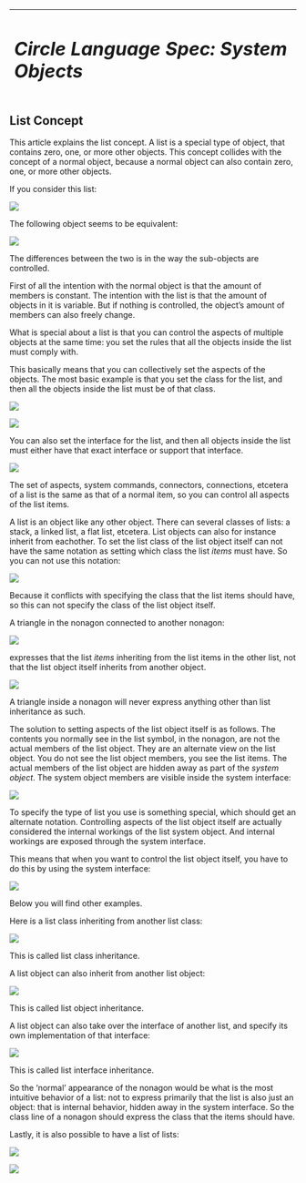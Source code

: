 ﻿|<h1>***Circle Language Spec: System Objects***</h1>|
| :- |
## **List Concept**
This article explains the list concept. A list is a special type of object, that contains zero, one, or more other objects. This concept collides with the concept of a normal object, because a normal object can also contain zero, one, or more other objects.

If you consider this list:

![](6.%20List%20Concept.001.png)

The following object seems to be equivalent:

![](6.%20List%20Concept.002.png)

The differences between the two is in the way the sub-objects are controlled.

First of all the intention with the normal object is that the amount of members is constant. The intention with the list is that the amount of objects in it is variable. But if nothing is controlled, the object’s amount of members can also freely change.

What is special about a list is that you can control the aspects of multiple objects at the same time: you set the rules that all the objects inside the list must comply with.

This basically means that you can collectively set the aspects of the objects. The most basic example is that you set the class for the list, and then all the objects inside the list must be of that class.

![](6.%20List%20Concept.003.png)

![](6.%20List%20Concept.004.png)

You can also set the interface for the list, and then all objects inside the list must either have that exact interface or support that interface.

![](6.%20List%20Concept.005.png)

The set of aspects, system commands, connectors, connections, etcetera of a list is the same as that of a normal item, so you can control all aspects of the list items.

A list is an object like any other object. There can several classes of lists: a stack, a linked list, a flat list, etcetera. List objects can also for instance inherit from eachother. To set the list class of the list object itself can not have the same notation as setting which class the list *items* must have. So you can not use this notation:

![](6.%20List%20Concept.003.png)

Because it conflicts with specifying the class that the list items should have, so this can not specify the class of the list object itself.

A triangle in the nonagon connected to another nonagon:

![](6.%20List%20Concept.006.png)

expresses that the list *items* inheriting from the list items in the other list, not that the list object itself inherits from another object.

![](6.%20List%20Concept.007.png)

A triangle inside a nonagon will never express anything other than list inheritance as such.

The solution to setting aspects of the list object itself is as follows. The contents you normally see in the list symbol, in the nonagon, are not the actual members of the list object. They are an alternate view on the list object. You do not see the list object members, you see the list items. The actual members of the list object are hidden away as part of the *system* *object*.  The system object members are visible inside the system interface:

![](6.%20List%20Concept.008.png)

To specify the type of list you use is something special, which should get an alternate notation. Controlling aspects of the list object itself are actually considered the internal workings of the list system object. And internal workings are exposed through the system interface. 

This means that when you want to control the list object itself, you have to do this by using the system interface:

![](6.%20List%20Concept.009.png)

Below you will find other examples.

Here is a list class inheriting from another list class:

![](6.%20List%20Concept.010.png)

This is called list class inheritance.

A list object can also inherit from another list object:

![](6.%20List%20Concept.011.png)

This is called list object inheritance.

A list object can also take over the interface of another list, and specify its own implementation of that interface:

![](6.%20List%20Concept.012.png)

This is called list interface inheritance.

So the ‘normal’ appearance of the nonagon would be what is the most intuitive behavior of a list: not to express primarily that the list is also just an object: that is internal behavior, hidden away in the system interface. So the class line of a nonagon should express the class that the items should have.

Lastly, it is also possible to have a list of lists:

![](6.%20List%20Concept.013.png)

![](6.%20List%20Concept.014.png)

